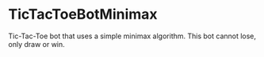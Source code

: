 # TicTacToeBotMinimax
Tic-Tac-Toe bot that uses a simple minimax algorithm. This bot cannot lose, only draw or win.
